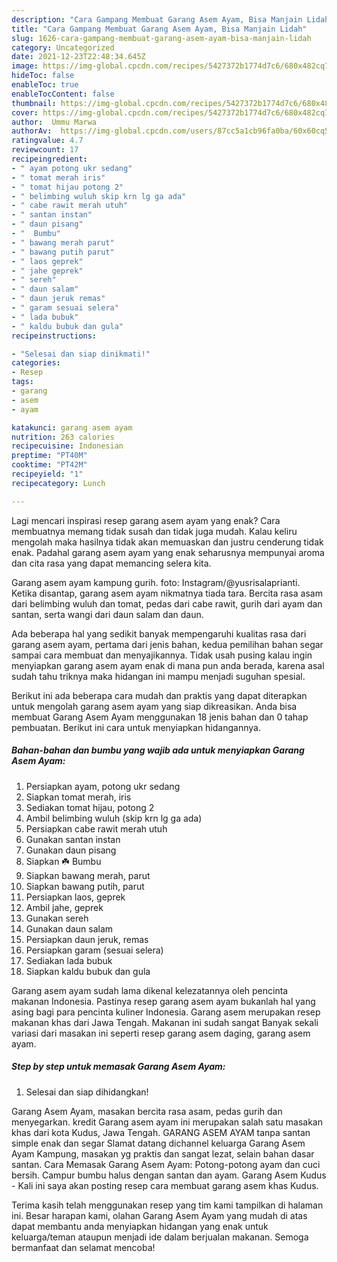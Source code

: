 ```yaml
---
description: "Cara Gampang Membuat Garang Asem Ayam, Bisa Manjain Lidah"
title: "Cara Gampang Membuat Garang Asem Ayam, Bisa Manjain Lidah"
slug: 1626-cara-gampang-membuat-garang-asem-ayam-bisa-manjain-lidah
category: Uncategorized
date: 2021-12-23T22:48:34.645Z
image: https://img-global.cpcdn.com/recipes/5427372b1774d7c6/680x482cq70/garang-asem-ayam-foto-resep-utama.jpg
hideToc: false
enableToc: true
enableTocContent: false
thumbnail: https://img-global.cpcdn.com/recipes/5427372b1774d7c6/680x482cq70/garang-asem-ayam-foto-resep-utama.jpg
cover: https://img-global.cpcdn.com/recipes/5427372b1774d7c6/680x482cq70/garang-asem-ayam-foto-resep-utama.jpg
author:  Ummu Marwa
authorAv:  https://img-global.cpcdn.com/users/87cc5a1cb96fa0ba/60x60cq50/avatar.jpg
ratingvalue: 4.7
reviewcount: 17
recipeingredient:
- " ayam potong ukr sedang"
- " tomat merah iris"
- " tomat hijau potong 2"
- " belimbing wuluh skip krn lg ga ada"
- " cabe rawit merah utuh"
- " santan instan"
- " daun pisang"
- "  Bumbu"
- " bawang merah parut"
- " bawang putih parut"
- " laos geprek"
- " jahe geprek"
- " sereh"
- " daun salam"
- " daun jeruk remas"
- " garam sesuai selera"
- " lada bubuk"
- " kaldu bubuk dan gula"
recipeinstructions:

- "Selesai dan siap dinikmati!"
categories:
- Resep
tags:
- garang
- asem
- ayam

katakunci: garang asem ayam 
nutrition: 263 calories
recipecuisine: Indonesian
preptime: "PT40M"
cooktime: "PT42M"
recipeyield: "1"
recipecategory: Lunch

---
```



Lagi mencari inspirasi resep garang asem ayam yang enak? Cara membuatnya memang tidak susah dan tidak juga mudah. Kalau keliru mengolah maka hasilnya tidak akan memuaskan dan justru cenderung tidak enak. Padahal garang asem ayam yang enak seharusnya mempunyai aroma dan cita rasa yang dapat memancing selera kita.


Garang asem ayam kampung gurih. foto: Instagram/@yusrisalaprianti. Ketika disantap, garang asem ayam nikmatnya tiada tara. Bercita rasa asam dari belimbing wuluh dan tomat, pedas dari cabe rawit, gurih dari ayam dan santan, serta wangi dari daun salam dan daun.

Ada beberapa hal yang sedikit banyak mempengaruhi kualitas rasa dari garang asem ayam, pertama dari jenis bahan, kedua pemilihan bahan segar sampai cara membuat dan menyajikannya. Tidak usah pusing kalau ingin menyiapkan garang asem ayam enak di mana pun anda berada, karena asal sudah tahu triknya maka hidangan ini mampu menjadi suguhan spesial.


Berikut ini ada beberapa cara mudah dan praktis yang dapat diterapkan untuk mengolah garang asem ayam yang siap dikreasikan. Anda bisa membuat Garang Asem Ayam menggunakan 18 jenis bahan dan 0 tahap pembuatan. Berikut ini cara untuk menyiapkan hidangannya.

<!--inarticleads1-->

##### Bahan-bahan dan bumbu yang wajib ada untuk menyiapkan Garang Asem Ayam:

1. Persiapkan  ayam, potong ukr sedang
1. Siapkan  tomat merah, iris
1. Sediakan  tomat hijau, potong 2
1. Ambil  belimbing wuluh (skip krn lg ga ada)
1. Persiapkan  cabe rawit merah utuh
1. Gunakan  santan instan
1. Gunakan  daun pisang
1. Siapkan  ☘️ Bumbu
1. Siapkan  bawang merah, parut
1. Siapkan  bawang putih, parut
1. Persiapkan  laos, geprek
1. Ambil  jahe, geprek
1. Gunakan  sereh
1. Gunakan  daun salam
1. Persiapkan  daun jeruk, remas
1. Persiapkan  garam (sesuai selera)
1. Sediakan  lada bubuk
1. Siapkan  kaldu bubuk dan gula


Garang asem ayam sudah lama dikenal kelezatannya oleh pencinta makanan Indonesia. Pastinya resep garang asem ayam bukanlah hal yang asing bagi para pencinta kuliner Indonesia. Garang asem merupakan resep makanan khas dari Jawa Tengah. Makanan ini sudah sangat Banyak sekali variasi dari masakan ini seperti resep garang asem daging, garang asem ayam. 

<!--inarticleads2-->

##### Step by step untuk memasak Garang Asem Ayam:


1. Selesai dan siap dihidangkan!

Garang Asem Ayam, masakan bercita rasa asam, pedas gurih dan menyegarkan. kredit Garang asem ayam ini merupakan salah satu masakan khas dari kota Kudus, Jawa Tengah. GARANG ASEM AYAM tanpa santan simple enak dan segar Slamat datang dichannel keluarga Garang Asem Ayam Kampung, masakan yg praktis dan sangat lezat, selain bahan dasar santan. Cara Memasak Garang Asem Ayam: Potong-potong ayam dan cuci bersih. Campur bumbu halus dengan santan dan ayam. Garang Asem Kudus - Kali ini saya akan posting resep cara membuat garang asem khas Kudus. 

Terima kasih telah menggunakan resep yang tim kami tampilkan di halaman ini. Besar harapan kami, olahan Garang Asem Ayam yang mudah di atas dapat membantu anda menyiapkan hidangan yang enak untuk keluarga/teman ataupun menjadi ide dalam berjualan makanan. Semoga bermanfaat dan selamat mencoba!

